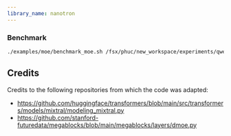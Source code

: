```yaml
---
library_name: nanotron
---
```


### Benchmark

```bash
./examples/moe/benchmark_moe.sh /fsx/phuc/new_workspace/experiments/qwen_moe/benchmark/exp0a0_benhmark_num_experts_topk_and_ep_in_a_node
```

## Credits
Credits to the following repositories from which the code was adapted:
- https://github.com/huggingface/transformers/blob/main/src/transformers/models/mixtral/modeling_mixtral.py
- https://github.com/stanford-futuredata/megablocks/blob/main/megablocks/layers/dmoe.py
